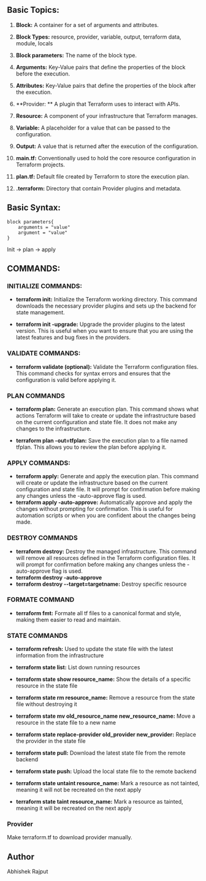 ## Basic Topics:

1. **Block:** A container for a set of arguments and attributes.
2. **Block Types:** resource, provider, variable, output, terraform data, module, locals
3. **Block parameters:** The name of the block type.
4. **Arguments:** Key-Value pairs that define the properties of the block before the execution.
5. **Attributes:** Key-Value pairs that define the properties of the block after the execution.
6. **Provider: ** A plugin that Terraform uses to interact with APIs.
7. **Resource:** A component of your infrastructure that Terraform manages.
8. **Variable:** A placeholder for a value that can be passed to the configuration.
9. **Output:** A value that is returned after the execution of the configuration.

10. **main.tf:** Conventionally used to hold the core resource configuration in Terraform projects.
11. **plan.tf:** Default file created by Terraform to store the execution plan.
12. **.terraform:** Directory that contain Provider plugins and metadata.


## Basic Syntax:
```
block parameters{
    arguments = "value"
    argument = "value"
}
```


Init -> plan -> apply

## COMMANDS:
### INITIALIZE COMMANDS:
- **terraform init:** 
Initialize the Terraform working directory. This command downloads the necessary provider plugins and sets up the backend for state management.

- **terraform init -upgrade:** 
Upgrade the provider plugins to the latest version. This is useful when you want to ensure that you are using the latest features and bug fixes in the providers.

### VALIDATE COMMANDS:
- **terraform validate (optional):** 
Validate the Terraform configuration files. This command checks for syntax errors and ensures that the configuration is valid before applying it.

### PLAN COMMANDS
- **terraform plan:** 
Generate an execution plan. This command shows what actions Terraform will take to create or update the infrastructure based on the current configuration and state file. It does not make any changes to the infrastructure.

- **terraform plan -out=tfplan:** 
Save the execution plan to a file named tfplan. This allows you to review the plan before applying it.

### APPLY COMMANDS:
- **terraform apply:** 
Generate and apply the execution plan. This command will create or update the infrastructure based on the current configuration and state file. It will prompt for confirmation before making any changes unless the -auto-approve flag is used.
- **terraform apply -auto-approve:** 
Automatically approve and apply the changes without prompting for confirmation. This is useful for automation scripts or when you are confident about the changes being made.

### DESTROY COMMANDS
- **terraform destroy:** 
Destroy the managed infrastructure. This command will remove all resources defined in the Terraform configuration files. It will prompt for confirmation before making any changes unless the -auto-approve flag is used.
- **terraform destroy -auto-approve**
- **terraform destroy --target=targetname:** 
Destroy specific resource

### FORMATE COMMAND
- **terraform fmt:** 
Formate all tf files to a canonical format and style, making them easier to read and maintain.


### STATE COMMANDS
- **terraform refresh:** 
Used to update the state file with the latest information from the infrastructure

- **terraform state list:** 
List down running resources

- **terraform state show resource_name:** 
Show the details of a specific resource in the state file

- **terraform state rm resource_name:** 
Remove a resource from the state file without destroying it
- **terraform state mv old_resource_name new_resource_name:** 
Move a resource in the state file to a new name
- **terraform state replace-provider old_provider new_provider:**
Replace the provider in the state file

- **terraform state pull:** 
Download the latest state file from the remote backend
- **terraform state push:** 
Upload the local state file to the remote backend

- **terraform state untaint resource_name:** 
Mark a resource as not tainted, meaning it will not be recreated on the next apply
- **terraform state taint resource_name:** 
Mark a resource as tainted, meaning it will be recreated on the next apply


### Provider
Make terraform.tf to download provider manually.


## Author
Abhishek Rajput